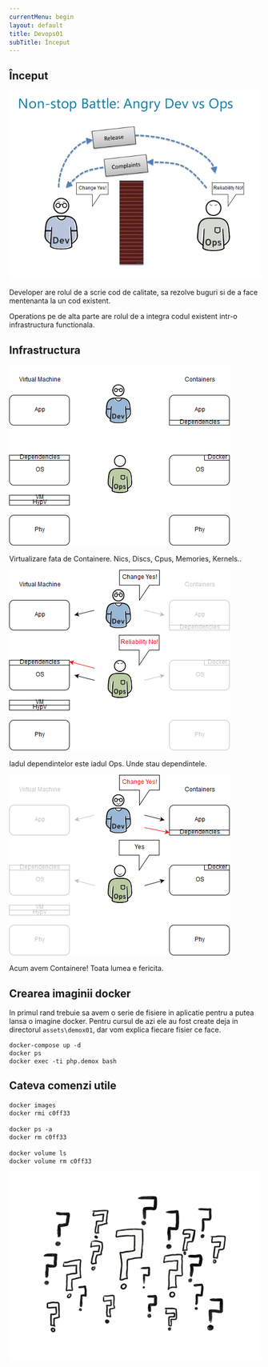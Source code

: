 ```yaml
---
currentMenu: begin
layout: default
title: Devops01
subTitle: Început
---
```

## Început

![Battle](https://raw.githubusercontent.com/c4xp/Devops01/master/assets/battle.png)

Developer are rolul de a scrie cod de calitate, sa rezolve buguri si de a face mentenanta la un cod existent.

Operations pe de alta parte are rolul de a integra codul existent intr-o infrastructura functionala.

## Infrastructura

![Virtualizare](https://raw.githubusercontent.com/c4xp/Devops01/master/assets/vmcnt00.png)

Virtualizare fata de Containere.
Nics, Discs, Cpus, Memories, Kernels..

![DevOps](https://raw.githubusercontent.com/c4xp/Devops01/master/assets/vmcnt01.png)

Iadul dependintelor este iadul Ops.
Unde stau dependintele.

![DevOps](https://raw.githubusercontent.com/c4xp/Devops01/master/assets/vmcnt02.png)

Acum avem Containere!
Toata lumea e fericita.

## Crearea imaginii docker

In primul rand trebuie sa avem o serie de fisiere in aplicatie pentru a putea lansa o imagine docker.
Pentru cursul de azi ele au fost create deja in directorul `assets\demox01`, dar vom explica fiecare fisier ce face.

```
docker-compose up -d
docker ps
docker exec -ti php.demox bash
```

## Cateva comenzi utile

```
docker images
docker rmi c0ff33

docker ps -a
docker rm c0ff33

docker volume ls
docker volume rm c0ff33
```

![Questions](https://raw.githubusercontent.com/c4xp/Devops01/master/assets/questions.png)